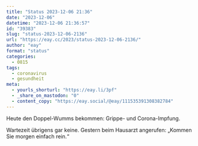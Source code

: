 ```yaml
---
title: "Status 2023-12-06 21:36"
date: "2023-12-06"
datetime: "2023-12-06 21:36:57"
id: "39383"
slug: "status-2023-12-06-2136"
url: "https://eay.cc/2023/status-2023-12-06-2136/"
author: "eay"
format: "status"
categories:
  - 0815
tags:
  - coronavirus
  - gesundheit
meta:
  - yourls_shorturl: "https://eay.li/3pf"
  - _share_on_mastodon: "0"
  - content_copy: "https://eay.social/@eay/111535391308382784"
---
```


Heute den Doppel-Wumms bekommen: Grippe- und Corona-Impfung.

Wartezeit übrigens gar keine. Gestern beim Hausarzt angerufen: „Kommen Sie morgen einfach rein.“

